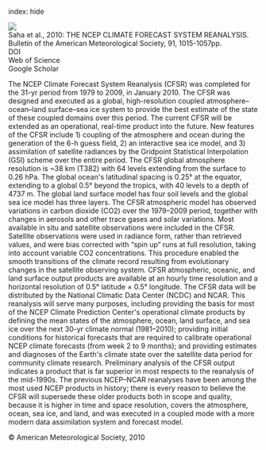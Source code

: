 index: hide

<div class="Citation">
    <div class="Citation-thumb CitationThumb-linked"  data-href="https://doi.org/10.1175/2010bams3001.1">
      <img src="https://static.claimspace.cloud/climate-study-static/refs/thumbs/2/Saha_et_al_2010-thumb.png" />
    </div>

  <div class="Citation-body">
    <div class="Citation-text">Saha et al., 2010: THE NCEP CLIMATE FORECAST SYSTEM REANALYSIS. <span class="Article-journal">Bulletin of the American Meteorological Society, </span><span class="Article-volume">91, </span>1015-1057pp.</div>
    <div class="Citation-links">
      <div class="CitationLink" data-href="https://doi.org/10.1175/2010bams3001.1">
        <div class="CitationLink-icon CitationLink-Doi"></div>
        <div class="CitationLink-text">DOI</div>
      </div>
      <div class="CitationLink" data-href="http://cel.webofknowledge.com/InboundService.do?customersID=atyponcel&smartRedirect=yes&mode=FullRecord&IsProductCode=Yes&product=CEL&Init=Yes&Func=Frame&action=retrieve&SrcApp=literatum&SrcAuth=atyponcel&SID=7CNc3cIRaBKjGbSujFM&UT=WOS:000281704700004">
        <div class="CitationLink-icon CitationLink-Isi"></div>
        <div class="CitationLink-text">Web of Science</div>
      </div>
      <div class="CitationLink" data-href="https://scholar.google.com/scholar?q=10.1175/2010bams3001.1">
        <div class="CitationLink-icon CitationLink-Scholar"></div>
        <div class="CitationLink-text">Google Scholar</div>
      </div>
    </div>
  </div>
</div>

The NCEP Climate Forecast System Reanalysis (CFSR) was completed for the 31-yr period from 1979 to 2009, in January 2010. The CFSR was designed and executed as a global, high-resolution coupled atmosphere–ocean–land surface–sea ice system to provide the best estimate of the state of these coupled domains over this period. The current CFSR will be extended as an operational, real-time product into the future. New features of the CFSR include 1) coupling of the atmosphere and ocean during the generation of the 6-h guess field, 2) an interactive sea ice model, and 3) assimilation of satellite radiances by the Gridpoint Statistical Interpolation (GSI) scheme over the entire period. The CFSR global atmosphere resolution is ~38 km (T382) with 64 levels extending from the surface to 0.26 hPa. The global ocean's latitudinal spacing is 0.25° at the equator, extending to a global 0.5° beyond the tropics, with 40 levels to a depth of 4737 m. The global land surface model has four soil levels and the global sea ice model has three layers. The CFSR atmospheric model has observed variations in carbon dioxide (CO2) over the 1979–2009 period, together with changes in aerosols and other trace gases and solar variations. Most available in situ and satellite observations were included in the CFSR. Satellite observations were used in radiance form, rather than retrieved values, and were bias corrected with “spin up” runs at full resolution, taking into account variable CO2 concentrations. This procedure enabled the smooth transitions of the climate record resulting from evolutionary changes in the satellite observing system. CFSR atmospheric, oceanic, and land surface output products are available at an hourly time resolution and a horizontal resolution of 0.5° latitude × 0.5° longitude. The CFSR data will be distributed by the National Climatic Data Center (NCDC) and NCAR. This reanalysis will serve many purposes, including providing the basis for most of the NCEP Climate Prediction Center's operational climate products by defining the mean states of the atmosphere, ocean, land surface, and sea ice over the next 30-yr climate normal (1981–2010); providing initial conditions for historical forecasts that are required to calibrate operational NCEP climate forecasts (from week 2 to 9 months); and providing estimates and diagnoses of the Earth's climate state over the satellite data period for community climate research. Preliminary analysis of the CFSR output indicates a product that is far superior in most respects to the reanalysis of the mid-1990s. The previous NCEP–NCAR reanalyses have been among the most used NCEP products in history; there is every reason to believe the CFSR will supersede these older products both in scope and quality, because it is higher in time and space resolution, covers the atmosphere, ocean, sea ice, and land, and was executed in a coupled mode with a more modern data assimilation system and forecast model.

<div class="Citation-copy">
&copy; American Meteorological Society, 2010
</div>